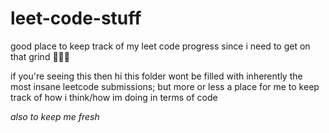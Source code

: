# leet-code-stuff
good place to keep track of my leet code progress since i need to get on that grind 💪🔥🔥

if you're seeing this then hi this folder wont be filled with inherently the most insane leetcode submissions; but more or less a place for me to keep track of how i think/how im doing in terms of code

*also to keep me fresh*
